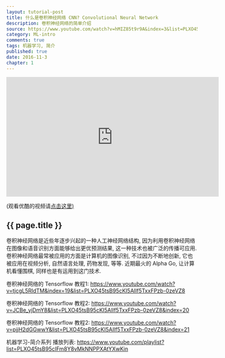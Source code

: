 ```yaml
---
layout: tutorial-post
title: 什么是卷积神经网络 CNN? Convolutional Neural Network
description: 卷积神经网络的简单介绍
source: https://www.youtube.com/watch?v=hMIZ85t9r9A&index=3&list=PLXO45tsB95cIFm8Y8vMkNNPPXAtYXwKin 
category: ML-intro
comments: true
tags: 机器学习, 简介
published: true
date: 2016-11-3
chapter: 1
---
```


<iframe width="560" height="315" src="https://www.youtube.com/embed/hMIZ85t9r9A?list=PLXO45tsB95cIFm8Y8vMkNNPPXAtYXwKin" frameborder="0" allowfullscreen></iframe>
<p class="link-under-youtube">(观看优酷的视频请<a href="http://v.youku.com/v_show/id_XMTY4MzAyNTc4NA==.html?f=27892935&o=1" target="_blank">点击这里)</a></p>

## {{ page.title }}

卷积神经网络是近些年逐步兴起的一种人工神经网络结构, 因为利用卷积神经网络在图像和语音识别方面能够给出更优预测结果, 这一种技术也被广泛的传播可应用. 卷积神经网络最常被应用的方面是计算机的图像识别, 不过因为不断地创新, 它也被应用在视频分析, 自然语言处理, 药物发现, 等等. 近期最火的 Alpha Go, 让计算机看懂围棋, 同样也是有运用到这门技术.

卷积神经网络的 Tensorflow 教程1:  https://www.youtube.com/watch?v=tjcgL5RIdTM&index=19&list=PLXO45tsB95cKI5AIlf5TxxFPzb-0zeVZ8

卷积神经网络的 Tensorflow 教程2:  https://www.youtube.com/watch?v=JCBe_yjDmY8&list=PLXO45tsB95cKI5AIlf5TxxFPzb-0zeVZ8&index=20

卷积神经网络的 Tensorflow 教程2: https://www.youtube.com/watch?v=pjjH2dGGwwY&list=PLXO45tsB95cKI5AIlf5TxxFPzb-0zeVZ8&index=21

机器学习-简介系列 播放列表: https://www.youtube.com/playlist?list=PLXO45tsB95cIFm8Y8vMkNNPPXAtYXwKin
